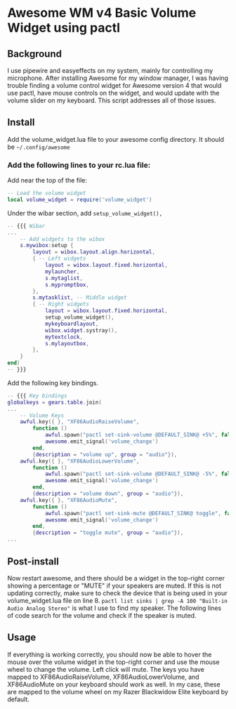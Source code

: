 # Awesome WM v4 Basic Volume Widget using pactl

## Background
I use pipewire and easyeffects on my system, mainly for controlling my microphone. After installing Awesome for my window manager, I was having trouble finding a volume control widget for Awesome version 4 that would use pactl, have mouse controls on the widget, and would update with the volume slider on my keyboard. This script addresses all of those issues. 

## Install
Add the volume_widget.lua file to your awesome config directory. It should be `~/.config/awesome`

### Add the following lines to your rc.lua file:

Add near the top of the file:
```lua
-- Load the volume widget
local volume_widget = require('volume_widget')
```
Under the wibar section, add `setup_volume_widget(),`
```lua
-- {{{ Wibar
...
    -- Add widgets to the wibox
    s.mywibox:setup {
        layout = wibox.layout.align.horizontal,
        { -- Left widgets
            layout = wibox.layout.fixed.horizontal,
            mylauncher,
            s.mytaglist,
            s.mypromptbox,
        },
        s.mytasklist, -- Middle widget
        { -- Right widgets
            layout = wibox.layout.fixed.horizontal,
            setup_volume_widget(),
            mykeyboardlayout,
            wibox.widget.systray(),
            mytextclock,
            s.mylayoutbox,
        },
    }
end)
-- }}}
```
Add the following key bindings. 
```lua
-- {{{ Key bindings
globalkeys = gears.table.join(
...
    -- Volume Keys
    awful.key({ }, "XF86AudioRaiseVolume",
        function ()
            awful.spawn("pactl set-sink-volume @DEFAULT_SINK@ +5%", false)
            awesome.emit_signal('volume_change')
        end,
        {description = "volume up", group = "audio"}),
    awful.key({ }, "XF86AudioLowerVolume",
        function ()
            awful.spawn("pactl set-sink-volume @DEFAULT_SINK@ -5%", false)
            awesome.emit_signal('volume_change')
        end,
        {description = "volume down", group = "audio"}),
    awful.key({ }, "XF86AudioMute",
        function ()
            awful.spawn("pactl set-sink-mute @DEFAULT_SINK@ toggle", false)
            awesome.emit_signal('volume_change')
        end,
        {description = "toggle mute", group = "audio"}),
...
```

## Post-install
Now restart awesome, and there should be a widget in the top-right corner showing a percentage or "MUTE" if your speakers are muted. If this is not updating correctly, make sure to check the device that is being used in your volume_widget.lua file on line 8. `pactl list sinks | grep -A 100 "Built-in Audio Analog Stereo"` is what I use to find my speaker. The following lines of code search for the volume and check if the speaker is muted. 

## Usage
If everything is working correctly, you should now be able to hover the mouse over the volume widget in the top-right corner and use the mouse wheel to change the volume. Left click will mute. The keys you have mapped to XF86AudioRaiseVolume, XF86AudioLowerVolume, and XF86AudioMute on your keyboard should work as well. In my case, these are mapped to the volume wheel on my Razer Blackwidow Elite keyboard by default. 

